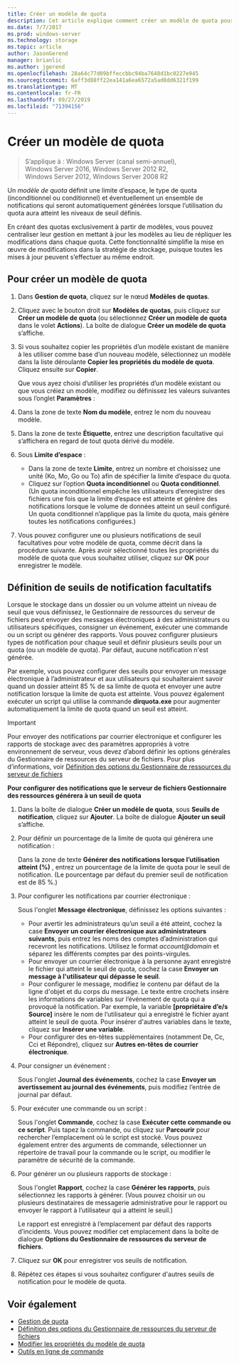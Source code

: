 ```yaml
---
title: Créer un modèle de quota
description: Cet article explique comment créer un modèle de quota pour définir une limite d’espace de stockage
ms.date: 7/7/2017
ms.prod: windows-server
ms.technology: storage
ms.topic: article
author: JasonGerend
manager: brianlic
ms.author: jgerend
ms.openlocfilehash: 28a64c77d09bffeccbbc94ba7648d1bc0227e945
ms.sourcegitcommit: 6aff3d88ff22ea141a6ea6572a5ad8dd6321f199
ms.translationtype: MT
ms.contentlocale: fr-FR
ms.lasthandoff: 09/27/2019
ms.locfileid: "71394156"
---
```

# <a name="create-a-quota-template"></a>Créer un modèle de quota

> S’applique à : Windows Server (canal semi-annuel), Windows Server 2016, Windows Server 2012 R2, Windows Server 2012, Windows Server 2008 R2

Un *modèle de quota* définit une limite d’espace, le type de quota (inconditionnel ou conditionnel) et éventuellement un ensemble de notifications qui seront automatiquement générées lorsque l’utilisation du quota aura atteint les niveaux de seuil définis.

En créant des quotas exclusivement à partir de modèles, vous pouvez centraliser leur gestion en mettant à jour les modèles au lieu de répliquer les modifications dans chaque quota. Cette fonctionnalité simplifie la mise en œuvre de modifications dans la stratégie de stockage, puisque toutes les mises à jour peuvent s’effectuer au même endroit.

## <a name="to-create-a-quota-template"></a>Pour créer un modèle de quota

1.  Dans **Gestion de quota**, cliquez sur le nœud **Modèles de quotas**.

2.  Cliquez avec le bouton droit sur **Modèles de quotas**, puis cliquez sur **Créer un modèle de quota** (ou sélectionnez **Créer un modèle de quota** dans le volet **Actions**). La boîte de dialogue **Créer un modèle de quota** s’affiche.

3.  Si vous souhaitez copier les propriétés d’un modèle existant de manière à les utiliser comme base d’un nouveau modèle, sélectionnez un modèle dans la liste déroulante **Copier les propriétés du modèle de quota**. Cliquez ensuite sur **Copier**.

    Que vous ayez choisi d’utiliser les propriétés d’un modèle existant ou que vous créiez un modèle, modifiez ou définissez les valeurs suivantes sous l’onglet **Paramètres** :

4.  Dans la zone de texte **Nom du modèle**, entrez le nom du nouveau modèle.

5.  Dans la zone de texte **Étiquette**, entrez une description facultative qui s’affichera en regard de tout quota dérivé du modèle.

6.  Sous **Limite d’espace** :

    -   Dans la zone de texte **Limite**, entrez un nombre et choisissez une unité (Ko, Mo, Go ou To) afin de spécifier la limite d’espace du quota.
    -   Cliquez sur l’option **Quota inconditionnel** ou **Quota conditionnel**. (Un quota inconditionnel empêche les utilisateurs d’enregistrer des fichiers une fois que la limite d’espace est atteinte et génère des notifications lorsque le volume de données atteint un seuil configuré. Un quota conditionnel n’applique pas la limite du quota, mais génère toutes les notifications configurées.)

7.  Vous pouvez configurer une ou plusieurs notifications de seuil facultatives pour votre modèle de quota, comme décrit dans la procédure suivante. Après avoir sélectionné toutes les propriétés du modèle de quota que vous souhaitez utiliser, cliquez sur **OK** pour enregistrer le modèle.

## <a name="setting-optional-notification-thresholds"></a>Définition de seuils de notification facultatifs

Lorsque le stockage dans un dossier ou un volume atteint un niveau de seuil que vous définissez, le Gestionnaire de ressources du serveur de fichiers peut envoyer des messages électroniques à des administrateurs ou utilisateurs spécifiques, consigner un événement, exécuter une commande ou un script ou générer des rapports. Vous pouvez configurer plusieurs types de notification pour chaque seuil et définir plusieurs seuils pour un quota (ou un modèle de quota). Par défaut, aucune notification n'est générée.

Par exemple, vous pouvez configurer des seuils pour envoyer un message électronique à l’administrateur et aux utilisateurs qui souhaiteraient savoir quand un dossier atteint 85 % de sa limite de quota et envoyer une autre notification lorsque la limite de quota est atteinte. Vous pouvez également exécuter un script qui utilise la commande **dirquota.exe** pour augmenter automatiquement la limite de quota quand un seuil est atteint.

> [!Important]
> Pour envoyer des notifications par courrier électronique et configurer les rapports de stockage avec des paramètres appropriés à votre environnement de serveur, vous devez d’abord définir les options générales du Gestionnaire de ressources du serveur de fichiers. Pour plus d’informations, voir [Définition des options du Gestionnaire de ressources du serveur de fichiers](setting-file-server-resource-manager-options.md)

**Pour configurer des notifications que le serveur de fichiers Gestionnaire des ressources générera à un seuil de quota**

1. Dans la boîte de dialogue **Créer un modèle de quota**, sous **Seuils de notification**, cliquez sur **Ajouter**. La boîte de dialogue **Ajouter un seuil** s’affiche.

2. Pour définir un pourcentage de la limite de quota qui générera une notification :

   Dans la zone de texte **Générer des notifications lorsque l’utilisation atteint (%)** , entrez un pourcentage de la limite de quota pour le seuil de notification. (Le pourcentage par défaut du premier seuil de notification est de 85 %.)

3. Pour configurer les notifications par courrier électronique :

   Sous l'onglet **Message électronique**, définissez les options suivantes :

   - Pour avertir les administrateurs qu’un seuil a été atteint, cochez la case **Envoyer un courrier électronique aux administrateurs suivants**, puis entrez les noms des comptes d’administration qui recevront les notifications. Utilisez le format <em>account@domain</em> et séparez les différents comptes par des points-virgules.
   - Pour envoyer un courrier électronique à la personne ayant enregistré le fichier qui atteint le seuil de quota, cochez la case **Envoyer un message à l'utilisateur qui dépasse le seuil**.
   - Pour configurer le message, modifiez le contenu par défaut de la ligne d'objet et du corps du message. Le texte entre crochets insère les informations de variables sur l’événement de quota qui a provoqué la notification. Par exemple, la variable **\[propriétaire d’e/s Source\]** insère le nom de l’utilisateur qui a enregistré le fichier ayant atteint le seuil de quota. Pour insérer d'autres variables dans le texte, cliquez sur **Insérer une variable**.
   - Pour configurer des en-têtes supplémentaires (notamment De, Cc, Cci et Répondre), cliquez sur **Autres en-têtes de courrier électronique**.

4. Pour consigner un événement :

   Sous l'onglet **Journal des événements**, cochez la case **Envoyer un avertissement au journal des événements**, puis modifiez l’entrée de journal par défaut.

5. Pour exécuter une commande ou un script :

   Sous l'onglet **Commande**, cochez la case **Exécuter cette commande ou ce script**. Puis tapez la commande, ou cliquez sur **Parcourir** pour rechercher l’emplacement où le script est stocké. Vous pouvez également entrer des arguments de commande, sélectionner un répertoire de travail pour la commande ou le script, ou modifier le paramètre de sécurité de la commande.

6. Pour générer un ou plusieurs rapports de stockage :

   Sous l'onglet **Rapport**, cochez la case **Générer les rapports**, puis sélectionnez les rapports à générer. (Vous pouvez choisir un ou plusieurs destinataires de messagerie administrative pour le rapport ou envoyer le rapport à l’utilisateur qui a atteint le seuil.)

   Le rapport est enregistré à l’emplacement par défaut des rapports d’incidents. Vous pouvez modifier cet emplacement dans la boîte de dialogue **Options du Gestionnaire de ressources du serveur de fichiers**.

7. Cliquez sur **OK** pour enregistrer vos seuils de notification.

8. Répétez ces étapes si vous souhaitez configurer d'autres seuils de notification pour le modèle de quota.

## <a name="see-also"></a>Voir également

-   [Gestion de quota](quota-management.md)
-    [Définition des options du Gestionnaire de ressources du serveur de fichiers](setting-file-server-resource-manager-options.md)
-   [Modifier les propriétés du modèle de quota](edit-quota-template-properties.md)
-   [Outils en ligne de commande](command-line-tools.md)


